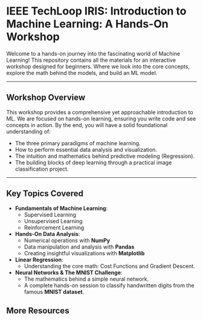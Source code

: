 # IEEE TechLoop IRIS: Introduction to Machine Learning: A Hands-On Workshop

Welcome to a hands-on journey into the fascinating world of Machine Learning! This repository contains all the materials for an interactive workshop designed for beginners. Where we look into the core concepts, explore the math behind the models, and build an ML model.


---

##  Workshop Overview

This workshop provides a comprehensive yet approachable introduction to ML. We are focused on hands-on learning, ensuring you write code and see concepts in action. By the end, you will have a solid foundational understanding of:

- The three primary paradigms of machine learning.
- How to perform essential data analysis and visualization.
- The intuition and mathematics behind predictive modeling (Regression).
- The building blocks of deep learning through a practical image classification project.

---

##  Key Topics Covered

-   **Fundamentals of Machine Learning**:
    -   Supervised Learning
    -   Unsupervised Learning
    -   Reinforcement Learning
-   **Hands-On Data Analysis**:
    -   Numerical operations with **NumPy**
    -   Data manipulation and analysis with **Pandas**
    -   Creating insightful visualizations with **Matplotlib**
-   **Linear Regression**:
    -   Understanding the core math: Cost Functions and Gradient Descent.
-   **Neural Networks & The MNIST Challenge**:
    -   The mathematics behind a simple neural network.
    -   A complete hands-on session to classify handwritten digits from the famous **MNIST dataset**.

## More Resources
